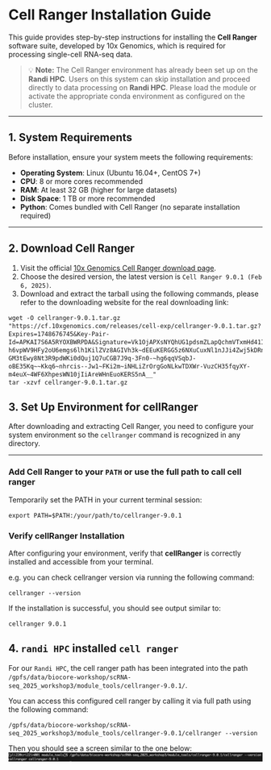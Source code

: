 # Cell Ranger Installation Guide

This guide provides step-by-step instructions for installing the **Cell Ranger** software suite, 
developed by 10x Genomics, which is required for processing single-cell RNA-seq data.

> 💡 **Note:** The Cell Ranger environment has already been set up on the **Randi HPC**. 
Users on this system can skip installation and proceed directly to data processing on **Randi HPC**. 
Please load the module or activate the appropriate conda environment as configured on the cluster.

---

## 1. System Requirements

Before installation, ensure your system meets the following requirements:

- **Operating System**: Linux (Ubuntu 16.04+, CentOS 7+)
- **CPU**: 8 or more cores recommended
- **RAM**: At least 32 GB (higher for large datasets)
- **Disk Space**: 1 TB or more recommended
- **Python**: Comes bundled with Cell Ranger (no separate installation required)

---

## 2. Download Cell Ranger

1. Visit the official [10x Genomics Cell Ranger download page](https://www.10xgenomics.com/support/software/cell-ranger).
2. Choose the desired version, the latest version is `Cell Ranger 9.0.1 (Feb 6, 2025)`.
3. Download and extract the tarball using the following commands, please refer to the downloading website for the real downloading link:

```
wget -O cellranger-9.0.1.tar.gz "https://cf.10xgenomics.com/releases/cell-exp/cellranger-9.0.1.tar.gz?Expires=1748676745&Key-Pair-Id=APKAI7S6A5RYOXBWRPDA&Signature=Vk1OjAPXsNYQhUG1pdsmZLapQchmVTxmHd41I3G6kYDO4q6q17ePMY41MKVymO3q7IUdZywaOc0G6HeXn-h6vpWV9HFy2oU6emgs6lh1KilZVz8AGIVh3k~dEEuKERGG5z6NXuCuxNl1nJJi4Zwj5kDRnKpOmg4WZAHf7Bs9PcuBFEQOHtuZAqcw-GM3tEwy8Nt3R9pdWKi0dQuj1Q7uCGB7J9q-3Fn0-~hg6qqVSqbJ-oBE35Kq~~Kkq6~nhrcis--Jw1~FKi2m~iNHLiZrOrgGoNLkwTDXWr-VuzCH35fqyXY-m4euX~4WF6XhpesWN10jIiAreWHnEuoKERS5nA__"
tar -xzvf cellranger-9.0.1.tar.gz
```

## 3. Set Up Environment for cellRanger

After downloading and extracting Cell Ranger, you need to configure your system environment 
so the `cellranger` command is recognized in any directory.

---

### Add Cell Ranger to your `PATH` or use the full path to call cell ranger

Temporarily set the PATH in your current terminal session:

```
export PATH=$PATH:/your/path/to/cellranger-9.0.1
```

### Verify cellRanger Installation

After configuring your environment, verify that **cellRanger** is correctly installed and 
accessible from your terminal.

e.g. you can check cellranger version via running the following command:

```
cellranger --version
```

If the installation is successful, you should see output similar to:

```
cellranger 9.0.1
```

## 4. `randi HPC` installed `cell ranger`

For our `Randi HPC`, the cell ranger path has been integrated into the path `/gpfs/data/biocore-workshop/scRNA-seq_2025_workshop3/module_tools/cellranger-9.0.1/`. 

You can access this configured cell ranger by calling it via full path using the following command:

```
/gpfs/data/biocore-workshop/scRNA-seq_2025_workshop3/module_tools/cellranger-9.0.1/cellranger --version
```

Then you should see a screen similar to the one below:
![](./images/cellranger_version.png)
